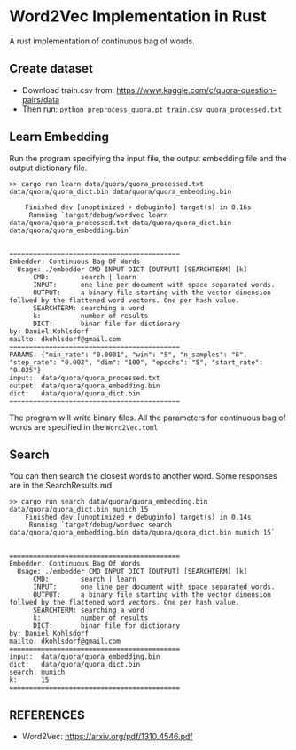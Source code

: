 # Word2Vec Implementation in Rust

A rust implementation of continuous bag of words.

## Create dataset 

+ Download train.csv from: https://www.kaggle.com/c/quora-question-pairs/data
+ Then run: ```python preprocess_quora.pt train.csv quora_processed.txt```

## Learn Embedding

Run the program specifying the input file, the output embedding file and the output dictionary file.

```
>> cargo run learn data/quora/quora_processed.txt data/quora/quora_dict.bin data/quora/quora_embedding.bin

    Finished dev [unoptimized + debuginfo] target(s) in 0.16s
     Running `target/debug/wordvec learn data/quora/quora_processed.txt data/quora/quora_dict.bin data/quora/quora_embedding.bin`


===========================================
Embedder: Continuous Bag Of Words
  Usage: ./embedder CMD INPUT DICT [OUTPUT] [SEARCHTERM] [k]
      CMD:        search | learn
      INPUT:      one line per document with space separated words. 
      OUTPUT:     a binary file starting with the vector dimension follwed by the flattened word vectors. One per hash value.
      SEARCHTERM: searching a word
      k:          number of results
      DICT:       binar file for dictionary
by: Daniel Kohlsdorf
mailto: dkohlsdorf@gmail.com
===========================================
PARAMS: {"min_rate": "0.0001", "win": "5", "n_samples": "8", "step_rate": "0.002", "dim": "100", "epochs": "5", "start_rate": "0.025"}
input:  data/quora/quora_processed.txt
output: data/quora/quora_embedding.bin
dict:   data/quora/quora_dict.bin
===========================================
```

The program will write binary files. All the parameters for continuous bag of words are specified in the ```Word2Vec.toml```

## Search

You can then search the closest words to another word. Some responses are in the SearchResults.md

```
>> cargo run search data/quora/quora_embedding.bin data/quora/quora_dict.bin munich 15
    Finished dev [unoptimized + debuginfo] target(s) in 0.14s
     Running `target/debug/wordvec search data/quora/quora_embedding.bin data/quora/quora_dict.bin munich 15`


===========================================
Embedder: Continuous Bag Of Words
  Usage: ./embedder CMD INPUT DICT [OUTPUT] [SEARCHTERM] [k]
      CMD:        search | learn
      INPUT:      one line per document with space separated words. 
      OUTPUT:     a binary file starting with the vector dimension follwed by the flattened word vectors. One per hash value.
      SEARCHTERM: searching a word
      k:          number of results
      DICT:       binar file for dictionary
by: Daniel Kohlsdorf
mailto: dkohlsdorf@gmail.com
===========================================
input:  data/quora/quora_embedding.bin
dict:   data/quora/quora_dict.bin
search: munich
k:      15
===========================================
```

## REFERENCES

+ Word2Vec:  https://arxiv.org/pdf/1310.4546.pdf
